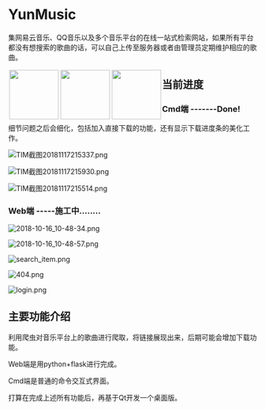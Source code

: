 # YunMusic
集网易云音乐、QQ音乐以及多个音乐平台的在线一站式检索网站，如果所有平台都没有想搜索的歌曲的话，可以自己上传至服务器或者由管理员定期维护相应的歌曲。
<div style="float:left;border:solid 1px 000;margin:2px;"><img src="https://upload-images.jianshu.io/upload_images/7154520-6c533e2a89c7a23a.png?imageMogr2/auto-orient/strip%7CimageView2/2/w/1240"  width="100" height="100" ></div>

<div style="float:left;border:solid 1px 000;margin:2px;"><img src="https://upload-images.jianshu.io/upload_images/7154520-b981ddcec494a6b8.png?imageMogr2/auto-orient/strip%7CimageView2/2/w/1240" width="100" height="100" ></div>

<div style="float:left;border:solid 1px 000;margin:2px;"><img src="https://upload-images.jianshu.io/upload_images/7154520-5ff2df328498aae1.png?imageMogr2/auto-orient/strip%7CimageView2/2/w/1240" width="100" height="100" ></div>

## 当前进度

### Cmd端   -------**Done!**

细节问题之后会细化，包括加入直接下载的功能，还有显示下载进度条的美化工作。

![TIM截图20181117215337.png](https://upload-images.jianshu.io/upload_images/7154520-c8f48ee00bc561b9.png?imageMogr2/auto-orient/strip%7CimageView2/2/w/1240)

![TIM截图20181117215930.png](https://upload-images.jianshu.io/upload_images/7154520-521a82011aa763f9.png?imageMogr2/auto-orient/strip%7CimageView2/2/w/1240)

![TIM截图20181117215514.png](https://upload-images.jianshu.io/upload_images/7154520-96d467691067730a.png?imageMogr2/auto-orient/strip%7CimageView2/2/w/1240)

### Web端 -----施工中........

![2018-10-16_10-48-34.png](https://upload-images.jianshu.io/upload_images/7154520-e2ee1fd8fce7894b.png?imageMogr2/auto-orient/strip%7CimageView2/2/w/1240)

![2018-10-16_10-48-57.png](https://upload-images.jianshu.io/upload_images/7154520-63746e35c7a842b5.png?imageMogr2/auto-orient/strip%7CimageView2/2/w/1240)

![search_item.png](https://upload-images.jianshu.io/upload_images/7154520-4c94e807bc83a40e.png?imageMogr2/auto-orient/strip%7CimageView2/2/w/1240)

![404.png](https://upload-images.jianshu.io/upload_images/7154520-784829e13d711cb6.png?imageMogr2/auto-orient/strip%7CimageView2/2/w/1240)



![login.png](https://upload-images.jianshu.io/upload_images/7154520-da5161ef55a4eede.png?imageMogr2/auto-orient/strip%7CimageView2/2/w/1240)

## 主要功能介绍

利用爬虫对音乐平台上的歌曲进行爬取，将链接展现出来，后期可能会增加下载功能。

Web端是用python+flask进行完成。

Cmd端是普通的命令交互式界面。

打算在完成上述所有功能后，再基于Qt开发一个桌面版。
